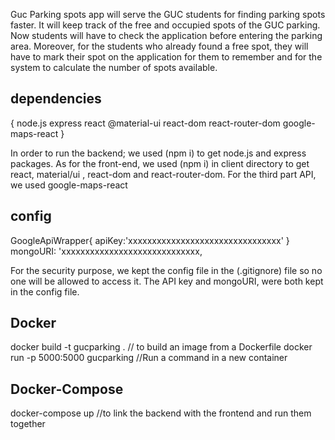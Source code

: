 Guc Parking spots app will serve the GUC students for finding parking spots faster. It will keep track of the free and occupied spots of the GUC parking. Now students will have to check the application before entering the parking area. Moreover, for the students who already found a free spot, they will have to mark their spot on the application for them to remember and for the system to calculate the number of spots available.

## dependencies

{
node.js
express
react
@material-ui
react-dom
react-router-dom
google-maps-react
}

In order to run the backend; we used (npm i) to get node.js and express packages.
As for the front-end, we used (npm i) in client directory to get react, material/ui , react-dom and react-router-dom.
For the third part API, we used google-maps-react

## config

GoogleApiWrapper{
apiKey:'xxxxxxxxxxxxxxxxxxxxxxxxxxxxxxxx'
}
mongoURI: 'xxxxxxxxxxxxxxxxxxxxxxxxxxxxx,

For the security purpose, we kept the config file in the (.gitignore) file so no one will be allowed to access it.
The API key and mongoURI, were both kept in the config file.

## Docker

docker build -t gucparking . // to build an image from a Dockerfile
docker run -p 5000:5000 gucparking //Run a command in a new container

## Docker-Compose

docker-compose up //to link the backend with the frontend and run them together
